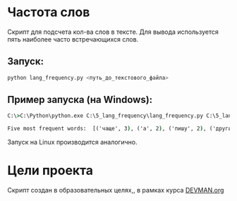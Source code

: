 # Частота слов

Скрипт для подсчета кол-ва слов в тексте. Для вывода используется пять наиболее часто встречающихся слов.

## Запуск:
```bash
python lang_frequency.py <путь_до_текстового_файла>
```

## Пример запуска (на Windows):
```cmd
C:\>C:\Python\python.exe C:\5_lang_frequency\lang_frequency.py C:\5_lang_frequency\test1.txt

Five most frequent words:  [('чаще', 3), ('а', 2), ('пишу', 2), ('других', 2), ('повторяется', 2)]
```

Запуск на Linux производится аналогично.

# Цели проекта

Скрипт создан в образовательных целях,, в рамках курса [DEVMAN.org](https://devman.org)
